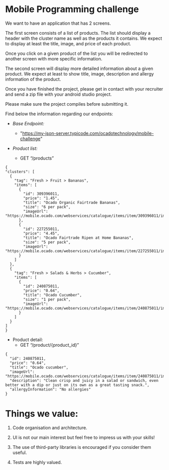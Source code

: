# Mobile Programming challenge

We want to have an application that has 2 screens.

The first screen consists of a list of products. The list should display a header with the cluster name as well as the products it contains. We expect to display at least the title, image, and price of each product.

Once you click on a given product of the list you will be redirected to another screen with more specific information.

The second screen will display more detailed information about a given product. We expect at least to show title, image, description and allergy information of the product.

Once you have finished the project, please get in contact with your recruiter and send a zip file with your android studio project.

Please make sure the project compiles before submitting it.

Find below the information regarding our endpoints:

-   *Base Endpoint:*
	- "https://my-json-server.typicode.com/ocadotechnology/mobile-challenge"

-   *Product list:*
	-   GET “/products”
  ```
  {
  "clusters": [
    {
      "tag": "Fresh > Fruit > Bananas",
      "items": [
        {
          "id": 309396011,
          "price": "1.45",
          "title": "Ocado Organic Fairtrade Bananas",
          "size": "6 per pack",
          "imageUrl": "https://mobile.ocado.com/webservices/catalogue/items/item/309396011/images/image/0/240x240.jpg"
        },
        {
          "id": 227255011,
          "price": "4.45",
          "title": "Ocado Fairtrade Ripen at Home Bananas",
          "size": "5 per pack",
          "imageUrl": "https://mobile.ocado.com/webservices/catalogue/items/item/227255011/images/image/0/240x240.jpg"
        }
      ]
    },
    {
      "tag": "Fresh > Salads & Herbs > Cucumber",
      "items": [
        {
          "id": 240875011,
          "price": "0.64",
          "title": "Ocado Cucumber",
          "size": "1 per pack",
          "imageUrl": "https://mobile.ocado.com/webservices/catalogue/items/item/240875011/images/image/0/240x240.jpg"
        }
      ]
    }
  ]
}
```

-   Product detail:
	-   GET “/product/{product_id}”
```
{
  "id": 240875011,
  "price": "0.64",
  "title": "Ocado cucumber",
  "imageUrl": "https://mobile.ocado.com/webservices/catalogue/items/item/240875011/images/image/0/360x360.jpg",
  "description": "Clean crisp and juicy in a salad or sandwich, even better with a dip or just on its own as a great tasting snack.",
  "allergyInformation": "No allergies"
}
```
# Things we value:

1.  Code organisation and architecture.

2.  UI is not our main interest but feel free to impress us with your skills!

3.  The use of third-party libraries is encouraged if you consider them useful.

4.  Tests are highly valued.



